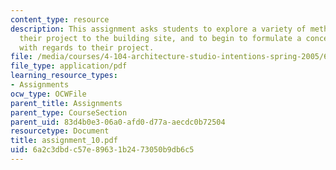 ```yaml
---
content_type: resource
description: This assignment asks students to explore a variety of methods for relating
  their project to the building site, and to begin to formulate a conceptual attitude
  with regards to their project.
file: /media/courses/4-104-architecture-studio-intentions-spring-2005/6a2c3dbdc57e89631b2473050b9db6c5_assignment_10.pdf
file_type: application/pdf
learning_resource_types:
- Assignments
ocw_type: OCWFile
parent_title: Assignments
parent_type: CourseSection
parent_uid: 83d4b0e3-06a0-afd0-d77a-aecdc0b72504
resourcetype: Document
title: assignment_10.pdf
uid: 6a2c3dbd-c57e-8963-1b24-73050b9db6c5
---
```


